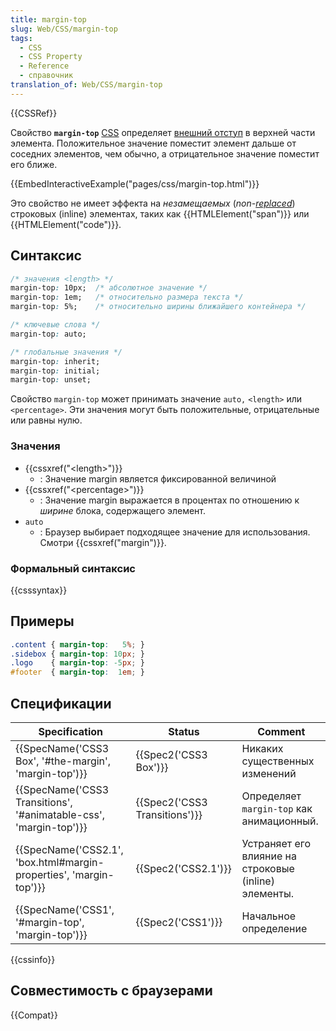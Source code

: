 ```yaml
---
title: margin-top
slug: Web/CSS/margin-top
tags:
  - CSS
  - CSS Property
  - Reference
  - справочник
translation_of: Web/CSS/margin-top
---
```


{{CSSRef}}

Свойство **`margin-top`** [CSS](/ru/CSS) определяет [внешний отступ](/ru/docs/Web/CSS/CSS_Box_Model/Introduction_to_the_CSS_box_model) в верхней части элемента. Положительное значение поместит элемент дальше от соседних элементов, чем обычно, а отрицательное значение поместит его ближе.

{{EmbedInteractiveExample("pages/css/margin-top.html")}}

Это свойство не имеет эффекта на _незамещаемых_ (_non-[replaced](/ru/docs/Web/CSS/Замещаемый_элемент)_) строковых (inline) элементах, таких как {{HTMLElement("span")}} или {{HTMLElement("code")}}.

## Синтаксис

```css
/* значения <length> */
margin-top: 10px;  /* абсолютное значение */
margin-top: 1em;   /* относительно размера текста */
margin-top: 5%;    /* относительно ширины ближайшего контейнера */

/* ключевые слова */
margin-top: auto;

/* глобальные значения */
margin-top: inherit;
margin-top: initial;
margin-top: unset;
```

Свойство `margin-top` может принимать значение `auto,` `<length>` или `<percentage>`. Эти значения могут быть положительные, отрицательные или равны нулю.

### Значения

- {{cssxref("&lt;length&gt;")}}
  - : Значение margin является фиксированной величиной
- {{cssxref("&lt;percentage&gt;")}}
  - : Значение margin выражается в процентах по отношению к _ширине_ блока, содержащего элемент.
- `auto`
  - : Браузер выбирает подходящее значение для использования. Смотри {{cssxref("margin")}}.

### Формальный синтаксис

{{csssyntax}}

## Примеры

```css
.content { margin-top:   5%; }
.sidebox { margin-top: 10px; }
.logo    { margin-top: -5px; }
#footer  { margin-top:  1em; }
```

## Спецификации

| Specification                                                                            | Status                                   | Comment                                               |
| ---------------------------------------------------------------------------------------- | ---------------------------------------- | ----------------------------------------------------- |
| {{SpecName('CSS3 Box', '#the-margin', 'margin-top')}}                 | {{Spec2('CSS3 Box')}}             | Никаких существенных изменений                        |
| {{SpecName('CSS3 Transitions', '#animatable-css', 'margin-top')}} | {{Spec2('CSS3 Transitions')}} | Определяет `margin-top` как анимационный.             |
| {{SpecName('CSS2.1', 'box.html#margin-properties', 'margin-top')}} | {{Spec2('CSS2.1')}}                 | Устраняет его влияние на строковые (inline) элементы. |
| {{SpecName('CSS1', '#margin-top', 'margin-top')}}                         | {{Spec2('CSS1')}}                 | Начальное определение                                 |

{{cssinfo}}

## Совместимость с браузерами

{{Compat}}
